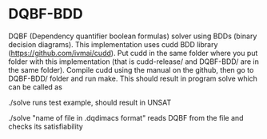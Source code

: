 # DQBF-BDD

DQBF (Dependency quantifier boolean formulas) solver using BDDs (binary decision diagrams). This implementation uses cudd BDD library (https://github.com/ivmai/cudd). Put cudd in the same folder where you put folder with this implementation (that is cudd-release/ and DQBF-BDD/ are in the same folder). Compile cudd using the manual on the github, then go to DQBF-BDD/ folder and run make. This should result in program solve which can be called as

./solve
runs test example, should result in UNSAT

./solve "name of file in .dqdimacs format"
reads DQBF from the file and checks its satisfiability